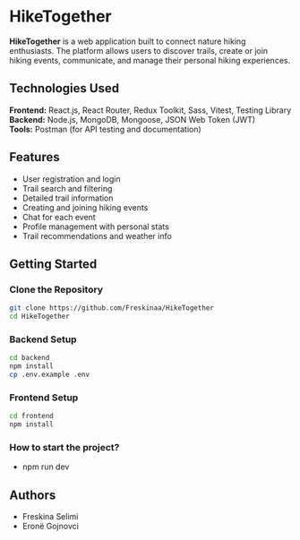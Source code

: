 # HikeTogether

**HikeTogether** is a web application built to connect nature hiking enthusiasts. The platform allows users to discover trails, create or join hiking events, communicate, and manage their personal hiking experiences.

## Technologies Used
**Frontend:** React.js, React Router, Redux Toolkit, Sass, Vitest, Testing Library  
**Backend:** Node.js, MongoDB, Mongoose, JSON Web Token (JWT)  
**Tools:** Postman (for API testing and documentation)

## Features
- User registration and login  
- Trail search and filtering  
- Detailed trail information  
- Creating and joining hiking events  
- Chat for each event  
- Profile management with personal stats  
- Trail recommendations and weather info  

## Getting Started

### Clone the Repository
```bash
git clone https://github.com/Freskinaa/HikeTogether
cd HikeTogether
```

### Backend Setup
```bash
cd backend
npm install
cp .env.example .env
```

### Frontend Setup
```bash
cd frontend
npm install
```
### How to start the project?
- npm run dev

## Authors
- Freskina Selimi  
- Eronë Gojnovci
